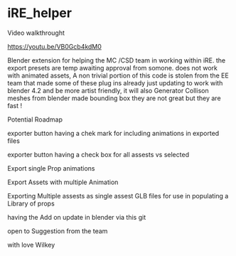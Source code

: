 # iRE_helper
Video walkthrought 

https://youtu.be/VB0Gcb4kdM0

Blender extension for helping the MC /CSD team in working within iRE.
the export presets are temp awaiting approval from somone.
does not work with animated assets, A non trivial portion of this code is stolen from the EE team that made some of these plug ins already just updating to work with blender 4.2 and be more artist friendly, it will also Generator Collison meshes from blender made bounding box they are not great but they are fast ! 

Potential Roadmap 


exporter button having a chek mark for including animations in exported files 

 exporter button having a check box for all assests vs selected 

Export single Prop animations 

Export Assets with multiple Animation  

Exporting Multiple assests as single assest  GLB files for use in populating a Library of props 

having the Add on update in blender via this git 

 open to Suggestion from the team 


with love 
Wilkey 







